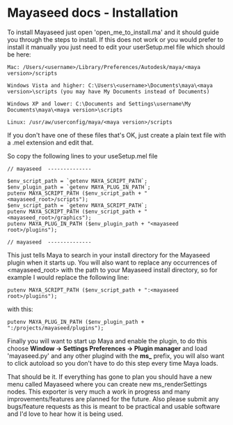 Mayaseed docs - Installation
============================


To install Mayaseed just open 'open\_me\_to\_install.ma' and it should guide you through the steps to install. If this does not work or you would prefer to install it manually you just need to edit your userSetup.mel file which should be here:

    Mac: /Users/<username>/Library/Preferences/Autodesk/maya/<maya version>/scripts

    Windows Vista and higher: C:\Users\<username>\Documents\maya\<maya version>\scripts (you may have My Documents instead of Documents)

    Windows XP and lower: C:\Documents and Settings\username\My Documents\maya\<maya version>\scripts

    Linux: /usr/aw/userconfig/maya/<maya version>/scripts

If you don't have one of these files that's OK, just create a plain text file with a .mel extension and edit that.

So copy the following lines to your useSetup.mel file


    // mayaseed  --------------
    
    $env_script_path = `getenv MAYA_SCRIPT_PATH`;
    $env_plugin_path = `getenv MAYA_PLUG_IN_PATH`;
    putenv MAYA_SCRIPT_PATH ($env_script_path + "<mayaseed_root>/scripts");
    $env_script_path = `getenv MAYA_SCRIPT_PATH`;
    putenv MAYA_SCRIPT_PATH ($env_script_path + "<mayaseed_root>/graphics");
    putenv MAYA_PLUG_IN_PATH ($env_plugin_path + "<mayaseed root>/plugins");

    // mayaseed  --------------


This just tells Maya to search in your install directory for the Mayaseed plugin when it starts up. You will also want to replace any occurrences of <mayaseed_root> with the path to your Mayaseed install directory, so for example I would replace the following line:

    putenv MAYA_SCRIPT_PATH ($env_script_path + ":<mayaseed root>/plugins");

with this:

    putenv MAYA_PLUG_IN_PATH ($env_plugin_path + ":/projects/mayaseed/plugins");


Finally you will want to start up Maya and enable the plugin, to do this choose **Window -> Settings Preferences -> Plugin manager** and load 'mayaseed.py' and any other plugind with the **ms_** prefix, you will also want to click autoload so you don't have to do this step every time Maya loads.

That should be it. If everything has gone to plan you should have a new menu called Mayaseed where you can create new ms_renderSettings nodes. This exporter is very much a work in progress and many improvements/features are planned for the future. Also please submit any bugs/feature requests as this is meant to be practical and usable software and I'd love to hear how it is being used.
